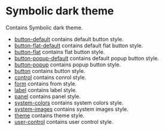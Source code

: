 # Symbolic dark theme

Contains Symbolic dark theme.

* [button-default](button-default.css) contains default button style.
* [button-flat-default](button-flat-default.css) contains default flat button style.
* [button-flat](button-flat.css) contains flat button style.
* [button-popup-default](button-popup-default.css) contains default popup button style.
* [button-popup](button-popup.css) contains popup button style.
* [button](button.css) contains button style.
* [control](control.css) contains conrol style.
* [form](form.css) contains from style.
* [label](label.css) contains label style.
* [panel](panel.css) contains panel style.
* [system-colors](system-colors.css) contains system colors style.
* [system-images](system-images.css) contains system images style.
* [theme](theme.css) contains theme style.
* [user-control](user-control.css) contains user control style.